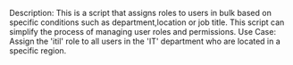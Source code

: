 Description: This is a script that assigns roles to users in bulk based on specific conditions such as department,location or job title. This script can simplify the process of managing user roles and permissions.
Use Case: Assign the 'itil' role to all users in the 'IT' department who are located in a specific region.
